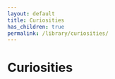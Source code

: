 ```yaml
---
layout: default
title: Curiosities
has_children: true
permalink: /library/curiosities/
---
```


# Curiosities
